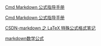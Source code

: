[Cmd Markdown 公式指导手册](https://www.zybuluo.com/codeep/note/163962)

[Cmd Markdown 公式指导手册](http://www.liuhaihua.cn/archives/143443.html)

[CSDN-markdown 之 LaTeX 特殊公式格式笔记](https://blog.csdn.net/thither_shore/article/details/52260742)

[markdown数学公式](https://blog.csdn.net/yzr1183739890/article/details/64130912)

